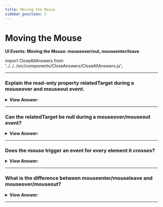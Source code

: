 ```yaml
---
title: Moving the Mouse
sidebar_position: 2
---
```


# Moving the Mouse

**UI Events: Moving the Mouse: mouseover/out, mouseenter/leave**

<head>
  <title>Mouse Movements - JavaScript Interview Questions & Answers</title>
  <meta charSet="utf-8" />
</head>

import CloseAllAnswers from '../../../src/components/CloseAnswers/CloseAllAnswers.js';

<CloseAllAnswers />

---

### Explain the read-only property relatedTarget during a mouseover and mouseout event.

<details>
  <summary><strong>View Answer:</strong></summary>
  <div>
  <div><strong>Interview Response:</strong> During mouseover and mouseout events the relatedTarget property is relative to the element where the mouse entered and left the target element. For instance, a div is inside to a body and the mouse enters the div and leaves back into the body. The body is the relatedTarget in this case.
    </div>
  </div>
</details>

---

### Can the relatedTarget be null during a mouseover/mouseout event?

<details>
  <summary><strong>View Answer:</strong></summary>
  <div>
  <div><strong>Interview Response:</strong> Yes, the relatedTarget property can be null. That is normal and just means that the mouse came not from another element, but from out of the window. Or that it left the window. We should keep that possibility in mind when using event.relatedTarget in our code. If we access event.relatedTarget.tagName, then there will be an error.
    </div>
  </div>
</details>

---

### Does the mouse trigger an event for every element it crosses?

<details>
  <summary><strong>View Answer:</strong></summary>
  <div>
  <div><strong>Interview Response:</strong> No, the mousemove event triggers when the mouse moves. But that does not guarantee that every pixel leads to an event. The browser checks the mouse position from time to time. And if it notices changes then it triggers the events. That means that if the visitor is moving the mouse extremely fast then some DOM-elements may be skipped. That is good for performance, because there may be many intermediate elements. We do not really want to process in and out of each one.
    </div>
  </div>
</details>

---

### What is the difference between mouseenter/mouseleave and mouseover/mouseout?

<details>
  <summary><strong>View Answer:</strong></summary>
  <div>
  <div><strong>Interview Response:</strong> Events mouseenter/mouseleave are like mouseover/mouseout. They trigger when the mouse pointer enters/leaves the element. But there are two important differences. Transitions inside the element, to/from descendants, are not counted. Events mouseenter/mouseleave do not bubble.
    </div><br />
  <div><strong className="codeExample">Code Example:</strong><br /><br />

  <div></div>

```html
<div id="parent" onmouseenter="mouselog(event)" onmouseleave="mouselog(event)">
  <!-- parent -->
  <div id="child">child</div>
</div>
```

  </div>
  </div>
</details>

---
